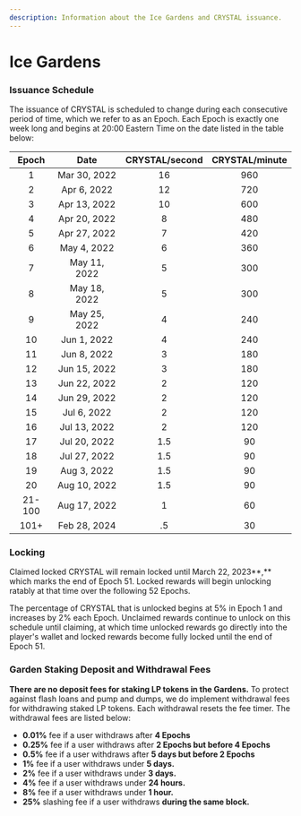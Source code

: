 ```yaml
---
description: Information about the Ice Gardens and CRYSTAL issuance.
---
```


# Ice Gardens

### Issuance Schedule

The issuance of CRYSTAL is scheduled to change during each consecutive period of time, which we refer to as an Epoch. Each Epoch is exactly one week long and begins at 20:00 Eastern Time on the date listed in the table below:

|  Epoch |     Date     | CRYSTAL/second | CRYSTAL/minute |
| :----: | :----------: | :------------: | :------------: |
|    1   | Mar 30, 2022 |       16       |       960      |
|    2   |  Apr 6, 2022 |       12       |       720      |
|    3   | Apr 13, 2022 |       10       |       600      |
|    4   | Apr 20, 2022 |        8       |       480      |
|    5   | Apr 27, 2022 |        7       |       420      |
|    6   |  May 4, 2022 |        6       |       360      |
|    7   | May 11, 2022 |        5       |       300      |
|    8   | May 18, 2022 |        5       |       300      |
|    9   | May 25, 2022 |        4       |       240      |
|   10   |  Jun 1, 2022 |        4       |       240      |
|   11   |  Jun 8, 2022 |        3       |       180      |
|   12   | Jun 15, 2022 |        3       |       180      |
|   13   | Jun 22, 2022 |        2       |       120      |
|   14   | Jun 29, 2022 |        2       |       120      |
|   15   |  Jul 6, 2022 |        2       |       120      |
|   16   | Jul 13, 2022 |        2       |       120      |
|   17   | Jul 20, 2022 |       1.5      |       90       |
|   18   | Jul 27, 2022 |       1.5      |       90       |
|   19   |  Aug 3, 2022 |       1.5      |       90       |
|   20   | Aug 10, 2022 |       1.5      |       90       |
| 21-100 | Aug 17, 2022 |        1       |       60       |
|  101+  | Feb 28, 2024 |       .5       |       30       |

### Locking

Claimed locked CRYSTAL will remain locked until March 22, 2023**,** which marks the end of Epoch 51. Locked rewards will begin unlocking ratably at that time over the following 52 Epochs.&#x20;

The percentage of CRYSTAL that is unlocked begins at 5% in Epoch 1 and increases by 2% each Epoch. Unclaimed rewards continue to unlock on this schedule until claiming, at which time unlocked rewards go directly into the player's wallet and locked rewards become fully locked until the end of Epoch 51.

### **Garden Staking Deposit and Withdrawal Fees**

**There are no deposit fees for staking LP tokens in the Gardens.** To protect against flash loans and pump and dumps, we do implement withdrawal fees for withdrawing staked LP tokens. Each withdrawal resets the fee timer. The withdrawal fees are listed below:

* **0.01%** fee if a user withdraws after **4 Epochs**
* **0.25%** fee if a user withdraws after **2 Epochs but before 4 Epochs**
* **0.5%** fee if a user withdraws after **5 days but before 2 Epochs**
* **1%** fee if a user withdraws under **5 days.**&#x20;
* **2%** fee if a user withdraws under **3 days.**&#x20;
* **4%** fee if a user withdraws under **24 hours.**&#x20;
* **8%** fee if a user withdraws under **1 hour.**&#x20;
* **25%** slashing fee if a user withdraws **during the same block.**

